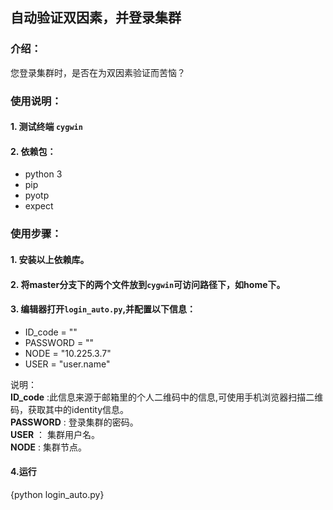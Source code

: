 ## 自动验证双因素，并登录集群  
  
### 介绍：  
您登录集群时，是否在为双因素验证而苦恼？ 


### 使用说明：
  
#### 1. 测试终端 `cygwin`  
#### 2. 依赖包：  

- python 3  
- pip  
- pyotp  
- expect  
  
### 使用步骤：
  
#### 1. 安装以上依赖库。  
#### 2. 将master分支下的两个文件放到`cygwin`可访问路径下，如home下。
#### 3. 编辑器打开`login_auto.py`,并配置以下信息：  
- ID_code = ""  
- PASSWORD = ""  
- NODE = "10.225.3.7"  
- USER = "user.name"  

说明：  
**ID_code** :此信息来源于邮箱里的个人二维码中的信息,可使用手机浏览器扫描二维码，获取其中的identity信息。  
**PASSWORD** : 登录集群的密码。  
**USER** ： 集群用户名。  
**NODE** : 集群节点。  

#### 4.运行  
{python login_auto.py}  
